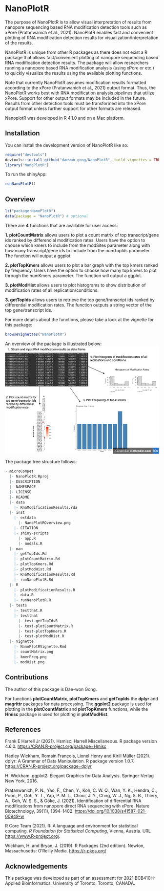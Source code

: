 
<!-- README.md is generated from README.Rmd. Please edit that file -->

# NanoPlotR

<!-- badges: start -->
<!-- badges: end -->

The purpose of NanoPlotR is to allow visual interpretation of results
from nanopore sequencing based RNA modification detection tools such as
xPore (Pratanwanich et al., 2021). NanoPlotR enables fast and convenient
plotting of RNA modification detection results for
visualization/interpretation of the results.

NanoPlotR is unique from other R packages as there does not exist a R
package that allows fast/convenient plotting of nanopore sequencing
based RNA modification detection results. The package will allow
researchers running a nanopore based RNA modification analysis (using
xPore or etc.) to quickly visualize the results using the available
plotting functions.

Note that currently NanoPlotR assumes modification results formatted
according to the xPore (Pratanwanich et al., 2021) output format. Thus,
the NanoPlotR works best with RNA modification analysis pipelines that
utilize xPore. Support for other output formats may be included in the
future. Results from other detection tools must be transformed into the
xPore output format unless further support for other formats are
released.

NanoplotR was developed in R 4.1.0 and on a Mac platform.

## Installation

You can install the development version of NanoPlotR like so:

``` r
require("devtools")
devtools::install_github("daewon-gong/NanoPlotR", build_vignettes = TRUE)
library("NanoPlotR")
```

To run the shinyApp:

``` r
runNanoPlotR()
```

## Overview

``` r
ls("package:NanoPlotR")
data(package = "NanoPlotR") # optional
```

There are **4** functions that are available for user access:

**1. plotCountMatrix** allows users to plot a count matrix of top
transcript/gene ids ranked by differencial modification rates. Users
have the option to choose which kmers to include from the modSites
parameter along with how many transcript/gene ids to include from the
numTopIds parameter. The function will output a ggplot.

**2. plotTopKmers** allows users to plot a bar graph with the top kmers
ranked by frequency. Users have the option to choose how many top kmers
to plot through the numKmers parameter. The function will output a
ggplot.

**3. plotModHist** allows users to plot histograms to show distribution
of modification rates of all replication/conditions.

**3. getTopIds** allows users to retrieve the top gene/transcript ids
ranked by differential modification rates. The function outputs a string
vector of the top gene/transcript ids.

For more details about the functions, please take a look at the vignette
for this package:

``` r
browseVignettes("NanoPlotR")
```

An overview of the package is illustrated below:
![](./inst/extdata/NanoPlotROverview.png)

The package tree structure follows:

``` r
- microCompet
  |- NanoPlotR.Rproj
  |- DESCRIPTION
  |- NAMESPACE
  |- LICENSE
  |- README
  |- data
    |- RnaModificationResults.rda
  |- inst
    |- extdata
      |- NanoPlotROverview.png
    |- CITATION
    |- shiny-scripts
      |- app.R
      |- modals.R
  |- man
    |- getTopIds.Rd
    |- plotCountMatrix.Rd
    |- plotTopKmers.Rd
    |- plotModHist.Rd
    |- RnaModificationResults.Rd
    |- runNanoPlotR.Rd
  |- R
    |- plotModificationResults.R
    |- data.R
    |- runNanoPlotR.R
  |- tests
    |- testthat.R
    |- testthat
      |- test-getTopIdsR
      |- test-plotCountMatrix.R
      |- test-plotTopKmers.R
      |- test-plotModHist.R
  |- Vignette
    |- NanoPlotRVignette.Rmd
    |- countMatrix.png
    |- kmerFreq.png
    |- modHist.png
```

## Contributions

The author of this package is Dae-won Gong.

For functions **plotCountMatrix**, **plotTopKmers** and **getTopIds**
the **dplyr** and **magrittr** packages for data processing. The
**ggplot2** package is used for plotting in the **plotCountMatrix** and
**plotTopKmers** functions, while the **Hmisc** package is used for
plotting in **plotModHist**.

## References

Frank E Harrell Jr (2021). Hsmisc: Harrell Miscellaneous. R package
version 4.6.0. <https://CRAN.R-project.org/package=Hmisc>

Hadley Wickham, Romain François, Lionel Henry and Kirill Müller (2021).
dplyr: A Grammar of Data Manipulation. R package version 1.0.7.
<https://CRAN.R-project.org/package=dplyr>

H. Wickham. ggplot2: Elegant Graphics for Data Analysis. Springer-Verlag
New York, 2016.

Pratanwanich, P. N., Yao, F., Chen, Y., Koh, C. W. Q., Wan, Y. K.,
Hendra, C., Poon, P., Goh, Y. T., Yap, P. M. L., Chooi, J. Y., Chng, W.
J., Ng, S. B., Thiery, A., Goh, W. S. S., & Göke, J. (2021).
Identification of differential RNA modifications from nanopore direct
RNA sequencing with xPore. Nature Biotechnology, 39(11), 1394–1402.
<https://doi.org/10.1038/s41587-021-00949-w>

R Core Team (2021). R: A language and environment for statistical
computing. *R Foundation for Statistical Computing*, Vienna, Austria.
URL <https://www.R-project.org/>.

Wickham, H. and Bryan, J. (2019). R Packages (2nd edition). Newton,
Massachusetts: O’Reilly Media. <https://r-pkgs.org/>

## Acknowledgements

This package was developed as part of an assessment for 2021 BCB410H:
Applied Bioinformatics, University of Toronto, Toronto, CANADA.
